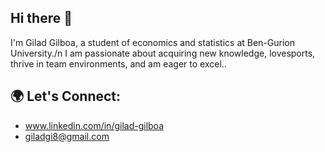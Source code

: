 ## Hi there 👋
I'm Gilad Gilboa, a student of economics and statistics at Ben-Gurion University./n
I am passionate about acquiring new knowledge, lovesports, thrive in team environments, and am eager to excel..

## 🌍 Let's Connect:
- www.linkedin.com/in/gilad-gilboa
- giladgi8@gmail.com
  

